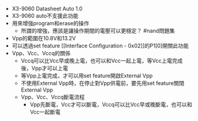 - X3-9060 Datasheet Auto 1.0
- X3-9060 auto不支援此功能
- 用來增強program和erase的操作
	- 所謂的增強，應該是讓操作期間的電壓可以更穩定？ #nand問題集
- Vpp的範圍在10.8V和13.2V
- 可以透過set feature [[Interface Configuration - 0x02]]的P1[0]開關此功能
- Vpp、Vcc、Vccq的關係
	- Vccq可以比Vcc早或晚上電，也可以和Vcc一起上電，等Vcc上電完成後，Vpp才可以上電
	- 等Vpp上電完成，才可以用set feature開啟External Vpp
	- 不使用External Vpp時，在停止對Vpp供電前，要先用set feature關閉External Vpp
	- Vpp、Vcc、Vccq斷電流程
		- Vpp先斷電，Vcc才可以斷電，Vccq可以比Vcc早或晚斷電，也可以和Vcc一起斷電
